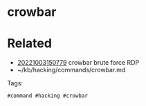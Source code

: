 # crowbar

# Related

- [20221003150779](/zet/20221003150779/README.md) crowbar brute force RDP
- ~/kb/hacking/commands/crowbar.md

Tags:

    #command #hacking #crowbar 
